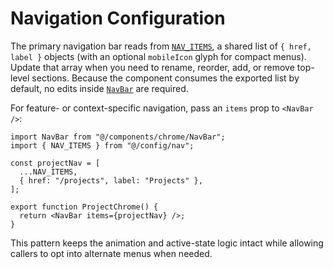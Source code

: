 # Navigation Configuration

The primary navigation bar reads from [`NAV_ITEMS`](../src/config/nav.ts), a shared list of `{ href, label }`
objects (with an optional `mobileIcon` glyph for compact menus). Update that array when you need to rename, reorder, add, or remove top-level sections. Because the component consumes
the exported list by default, no edits inside [`NavBar`](../src/components/chrome/NavBar.tsx) are required.

For feature- or context-specific navigation, pass an `items` prop to `<NavBar />`:

```tsx
import NavBar from "@/components/chrome/NavBar";
import { NAV_ITEMS } from "@/config/nav";

const projectNav = [
  ...NAV_ITEMS,
  { href: "/projects", label: "Projects" },
];

export function ProjectChrome() {
  return <NavBar items={projectNav} />;
}
```

This pattern keeps the animation and active-state logic intact while allowing callers to opt into alternate menus when needed.
